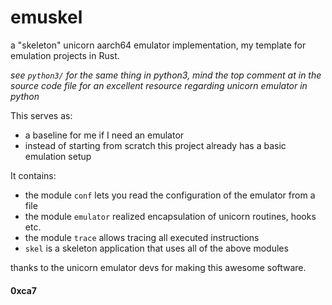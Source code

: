 # emuskel

a "skeleton" unicorn aarch64 emulator implementation, my template for emulation projects in Rust.

*see `python3/` for the same thing in python3, mind the top comment at in the source code file for an excellent resource regarding unicorn emulator in python*

This serves as:

- a baseline for me if I need an emulator
- instead of starting from scratch this project already has a basic emulation setup

It contains:

- the module `conf` lets you read the configuration of the emulator from a file
- the module `emulator` realized encapsulation of unicorn routines, hooks etc.
- the module `trace` allows tracing all executed instructions
- `skel` is a skeleton application that uses all of the above modules

thanks to the unicorn emulator devs for making this awesome software.

#### 0xca7